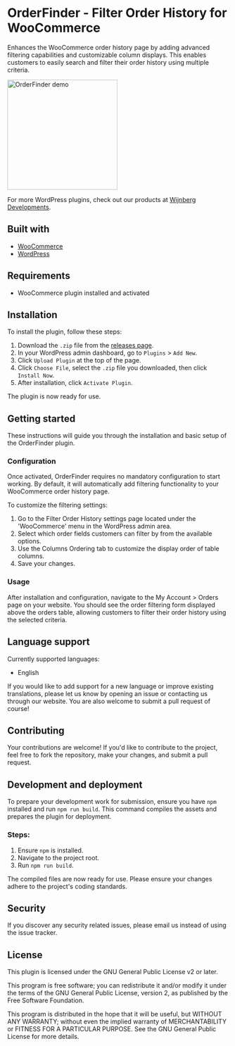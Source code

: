 # OrderFinder - Filter Order History for WooCommerce

Enhances the WooCommerce order history page by adding advanced filtering capabilities and customizable column displays. This enables customers to easily search and filter their order history using multiple criteria.

<img src="https://via.placeholder.com/250x150/0073aa/ffffff?text=OrderFinder+Demo" width="250" alt="OrderFinder demo" style="max-width: 250px !important; height: auto !important;" />

For more WordPress plugins, check out our products at [Wijnberg Developments](https://products.wijnberg.dev).

## Built with

- [WooCommerce](https://github.com/woocommerce/woocommerce)
- [WordPress](https://github.com/WordPress/WordPress)

## Requirements

- WooCommerce plugin installed and activated

## Installation

To install the plugin, follow these steps:

1. Download the `.zip` file from the [releases page](https://github.com/wijnberg-developments/orderfinder-filter-order-history/releases).
2. In your WordPress admin dashboard, go to `Plugins` > `Add New`.
3. Click `Upload Plugin` at the top of the page.
4. Click `Choose File`, select the `.zip` file you downloaded, then click `Install Now`.
5. After installation, click `Activate Plugin`.

The plugin is now ready for use.

## Getting started

These instructions will guide you through the installation and basic setup of the OrderFinder plugin.

### Configuration

Once activated, OrderFinder requires no mandatory configuration to start working. By default, it will automatically add filtering functionality to your WooCommerce order history page.

To customize the filtering settings:
1. Go to the Filter Order History settings page located under the 'WooCommerce' menu in the WordPress admin area.
2. Select which order fields customers can filter by from the available options.
3. Use the Columns Ordering tab to customize the display order of table columns.
4. Save your changes.

### Usage

After installation and configuration, navigate to the My Account > Orders page on your website. You should see the order filtering form displayed above the orders table, allowing customers to filter their order history using the selected criteria.

## Language support

Currently supported languages:
- English

If you would like to add support for a new language or improve existing translations, please let us know by opening an issue or contacting us through our website. You are also welcome to submit a pull request of course!

## Contributing

Your contributions are welcome! If you'd like to contribute to the project, feel free to fork the repository, make your changes, and submit a pull request.

## Development and deployment

To prepare your development work for submission, ensure you have `npm` installed and run `npm run build`. This command compiles the assets and prepares the plugin for deployment.

### Steps:

1. Ensure `npm` is installed.
2. Navigate to the project root.
3. Run `npm run build`.

The compiled files are now ready for use. Please ensure your changes adhere to the project's coding standards.

## Security

If you discover any security related issues, please email us instead of using the issue tracker.

## License

This plugin is licensed under the GNU General Public License v2 or later.

This program is free software; you can redistribute it and/or modify it under the terms of the GNU General Public License, version 2, as published by the Free Software Foundation.

This program is distributed in the hope that it will be useful, but WITHOUT ANY WARRANTY; without even the implied warranty of MERCHANTABILITY or FITNESS FOR A PARTICULAR PURPOSE. See the GNU General Public License for more details.